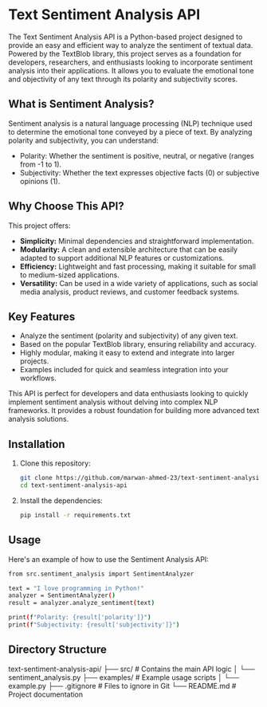# Text Sentiment Analysis API

The Text Sentiment Analysis API is a Python-based project designed to provide an easy and efficient way to analyze the sentiment of textual data. Powered by the TextBlob library, this project serves as a foundation for developers, researchers, and enthusiasts looking to incorporate sentiment analysis into their applications. It allows you to evaluate the emotional tone and objectivity of any text through its polarity and subjectivity scores.

## What is Sentiment Analysis?

Sentiment analysis is a natural language processing (NLP) technique used to determine the emotional tone conveyed by a piece of text. By analyzing polarity and subjectivity, you can understand:

- Polarity: Whether the sentiment is positive, neutral, or negative (ranges from -1 to 1).
- Subjectivity: Whether the text expresses objective facts (0) or subjective opinions (1).

## Why Choose This API?

This project offers:

- **Simplicity:** Minimal dependencies and straightforward implementation.
- **Modularity:** A clean and extensible architecture that can be easily adapted to support additional NLP features or customizations.
- **Efficiency:** Lightweight and fast processing, making it suitable for small to medium-sized applications.
- **Versatility:** Can be used in a wide variety of applications, such as social media analysis, product reviews, and customer feedback systems.


## Key Features
- Analyze the sentiment (polarity and subjectivity) of any given text.
- Based on the popular TextBlob library, ensuring reliability and accuracy.
- Highly modular, making it easy to extend and integrate into larger projects.
- Examples included for quick and seamless integration into your workflows.

This API is perfect for developers and data enthusiasts looking to quickly implement sentiment analysis without delving into complex NLP frameworks. It provides a robust foundation for building more advanced text analysis solutions.


## Installation
1. Clone this repository:

    ```bash
    git clone https://github.com/marwan-ahmed-23/text-sentiment-analysis-api.git
    cd text-sentiment-analysis-api
    ```

2. Install the dependencies:

    ```bash
    pip install -r requirements.txt
    ```

## Usage

Here's an example of how to use the Sentiment Analysis API:

```bash
from src.sentiment_analysis import SentimentAnalyzer

text = "I love programming in Python!"
analyzer = SentimentAnalyzer()
result = analyzer.analyze_sentiment(text)

print(f"Polarity: {result['polarity']}")
print(f"Subjectivity: {result['subjectivity']}")
```

## Directory Structure

text-sentiment-analysis-api/
├── src/                   # Contains the main API logic
│   └── sentiment_analysis.py
├── examples/              # Example usage scripts
│   └── example.py
├── .gitignore             # Files to ignore in Git
└── README.md              # Project documentation
